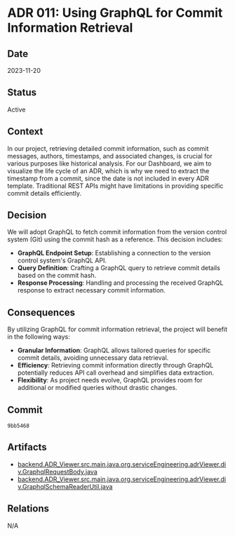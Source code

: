 # ADR 011: Using GraphQL for Commit Information Retrieval

## Date

2023-11-20

## Status

Active

## Context

In our project, retrieving detailed commit information, such as commit messages, authors, timestamps, and associated changes, is crucial for various purposes like historical analysis. 
For our Dashboard, we aim to visualize the life cycle of an ADR, which is why we need to extract the timestamp from a commit, since the date is not included in every ADR template. Traditional REST APIs might have limitations in providing specific commit details efficiently.

## Decision

We will adopt GraphQL to fetch commit information from the version control system (Git) using the commit hash as a reference. This decision includes:

- **GraphQL Endpoint Setup**: Establishing a connection to the version control system's GraphQL API.
- **Query Definition**: Crafting a GraphQL query to retrieve commit details based on the commit hash.
- **Response Processing**: Handling and processing the received GraphQL response to extract necessary commit information.

## Consequences

By utilizing GraphQL for commit information retrieval, the project will benefit in the following ways:

- **Granular Information**: GraphQL allows tailored queries for specific commit details, avoiding unnecessary data retrieval.
- **Efficiency**: Retrieving commit information directly through GraphQL potentially reduces API call overhead and simplifies data extraction.
- **Flexibility**: As project needs evolve, GraphQL provides room for additional or modified queries without drastic changes.

## Commit

`9bb5468`

## Artifacts

- [backend.ADR_Viewer.src.main.java.org.serviceEngineering.adrViewer.div.GraphqlRequestBody.java](../../backend/ADR_Viewer/src/main/java/org/serviceEngineering/adrViewer/div/GraphqlRequestBody.java)
- [backend.ADR_Viewer.src.main.java.org.serviceEngineering.adrViewer.div.GraphqlSchemaReaderUtil.java](../../backend/ADR_Viewer/src/main/java/org/serviceEngineering/adrViewer/div/GraphqlSchemaReaderUtil.java)

## Relations

N/A
